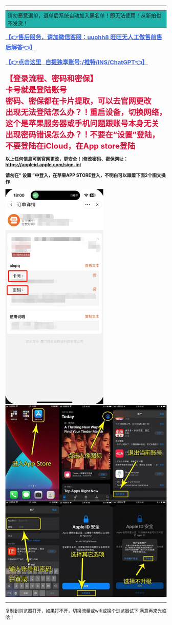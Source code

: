 

------

<table><tr><td bgcolor=#20B2AA
><font size=3>请勿恶意退单，退单后系统自动加入黑名单！即无法使用！从新拍也不发货！</td></tr></table></font>


**[<font size=4 color=#4169E1>【👉售后服务，请加微信客服：uuohh8  旺旺无人工做售前售后解答👈】</font>](Wechat/Wechat.md)**

**[<font size=4 color=#4169E1>【👉点击这里   自提独享账号:/推特/INS/ChatGPT👈】</font>](http://uuohh8.top/)**

**<font size=5 color=#DC143C>【登录流程、密码和密保】<br />卡号就是登陆账号<br />密码、密保都在卡片提取，可以去官网更改<br />出现无法登陆怎么办？！重启设备，切换网络，这个是苹果服务器或手机问题跟账号本身无关<br />出现密码错误怎么办？！不要在“设置”登陆，不要登陆在iCloud，在App store登陆</font>**



**以上任何信息可到官网更改，更安全！**(**修改密码、密保网址：https://appleid.apple.com/sign-in**)

**请勿在“ 设置 ”中登入，在苹果APP STORE登入，不明白可以跟着下面2个图文操作**

![](微信截图_20230526181105.png) ![](login.png)

------

复制到浏览器打开，如果打不开，切换流量或wifi或换个浏览器试下
满意再来光临哈！